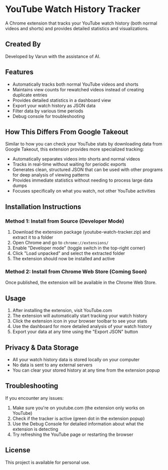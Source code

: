 # YouTube Watch History Tracker

A Chrome extension that tracks your YouTube watch history (both normal videos and shorts) and provides detailed statistics and visualizations.

## Created By
Developed by Varun with the assistance of AI.

## Features

- Automatically tracks both normal YouTube videos and shorts
- Maintains view counts for rewatched videos instead of creating duplicate entries
- Provides detailed statistics in a dashboard view
- Export your watch history as JSON data
- Filter data by various time periods
- Debug console for troubleshooting

## How This Differs From Google Takeout

Similar to how you can check your YouTube stats by downloading data from Google Takeout, this extension provides more specialized tracking:

- Automatically separates videos into shorts and normal videos
- Tracks in real-time without waiting for periodic exports
- Generates clean, structured JSON that can be used with other programs for deep analysis of viewing patterns
- Provides immediate statistics without needing to process large data dumps
- Focuses specifically on what you watch, not other YouTube activities

## Installation Instructions

### Method 1: Install from Source (Developer Mode)

1. Download the extension package (youtube-watch-tracker.zip) and extract it to a folder
2. Open Chrome and go to `chrome://extensions/`
3. Enable "Developer mode" (toggle switch in the top-right corner)
4. Click "Load unpacked" and select the extracted folder
5. The extension should now be installed and active

### Method 2: Install from Chrome Web Store (Coming Soon)

Once published, the extension will be available in the Chrome Web Store.

## Usage

1. After installing the extension, visit YouTube.com
2. The extension will automatically start tracking your watch history
3. Click the extension icon in your browser toolbar to see your stats
4. Use the dashboard for more detailed analysis of your watch history
5. Export your data at any time using the "Export JSON" button

## Privacy & Data Storage

- All your watch history data is stored locally on your computer
- No data is sent to any external servers
- You can clear your stored history at any time from the extension popup

## Troubleshooting

If you encounter any issues:

1. Make sure you're on youtube.com (the extension only works on YouTube)
2. Check if the tracker is active (green dot in the extension popup)
3. Use the Debug Console for detailed information about what the extension is detecting
4. Try refreshing the YouTube page or restarting the browser

## License

This project is available for personal use.

